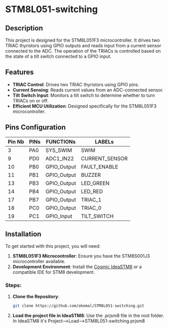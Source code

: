 # STM8L051-switching

## Description

This project is designed for the STM8L051F3 microcontroller. It drives two TRIAC thyristors using GPIO outputs and reads input from a current sensor connected to the ADC. The operation of the TRIACs is controlled based on the state of a tilt switch connected to a GPIO input.

## Features

- **TRIAC Control**: Drives two TRIAC thyristors using GPIO pins.
- **Current Sensing**: Reads current values from an ADC-connected sensor.
- **Tilt Switch Input**: Monitors a tilt switch to determine whether to turn TRIACs on or off.
- **Efficient MCU Utilization**: Designed specifically for the STM8L051F3 microcontroller.

## Pins Configuration

| Pin Nb | PINs | FUNCTIONs   | LABELs         |
|--------|------|-------------|----------------|
| 3      | PA0  | SYS_SWIM    | SWIM           |
| 9      | PD0  | ADC1_IN22   | CURRENT_SENSOR |
| 10     | PB0  | GPIO_Output | FAULT_ENABLE   |
| 11     | PB1  | GPIO_Output | BUZZER         |
| 13     | PB3  | GPIO_Output | LED_GREEN      |
| 14     | PB4  | GPIO_Output | LED_RED        |
| 17     | PB7  | GPIO_Output | TRIAC_1        |
| 18     | PC0  | GPIO_Output | TRIAC_0        |
| 19     | PC1  | GPIO_Input  | TILT_SWITCH    |

## Installation

To get started with this project, you will need:

1. **STM8L051F3 Microcontroller**: Ensure you have the STM8S001J3 microcontroller available.
2. **Development Environment**: Install the [Cosmic IdeaSTM8](https://www.cosmicsoftware.com/download_stm8_free.php) or a compatible IDE for STM8 development.

### Steps:

1. **Clone the Repository**:

   ```bash
   git clone https://github.com/okemal/STM8L051-switching.git
   ```

2. **Load the project file in IdeaSTM8**: Use the .prjsm8 file in the root folder. In IdeaSTM8 it's Project-->Load-->STM8L051-switching.prjsm8

